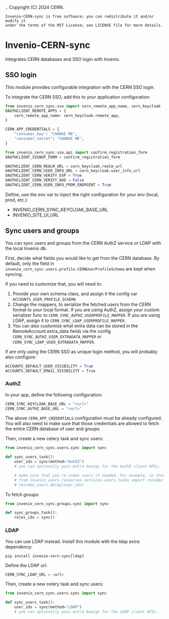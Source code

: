 ..
    Copyright (C) 2024 CERN.

    Invenio-CERN-sync is free software; you can redistribute it and/or modify it
    under the terms of the MIT License; see LICENSE file for more details.

# Invenio-CERN-sync

Integrates CERN databases and SSO login with Invenio.

## SSO login

This module provides configurable integration with the CERN SSO login.

To integrate the CERN SSO, add this to your application configuration:

```python
from invenio_cern_sync.sso import cern_remote_app_name, cern_keycloak
OAUTHCLIENT_REMOTE_APPS = {
    cern_remote_app_name: cern_keycloak.remote_app,
}

CERN_APP_CREDENTIALS = {
    "consumer_key": "CHANGE ME",
    "consumer_secret": "CHANGE ME",
}

from invenio_cern_sync.sso.api import confirm_registration_form
OAUTHCLIENT_SIGNUP_FORM = confirm_registration_form

OAUTHCLIENT_CERN_REALM_URL = cern_keycloak.realm_url
OAUTHCLIENT_CERN_USER_INFO_URL = cern_keycloak.user_info_url
OAUTHCLIENT_CERN_VERIFY_EXP = True
OAUTHCLIENT_CERN_VERIFY_AUD = False
OAUTHCLIENT_CERN_USER_INFO_FROM_ENDPOINT = True
```

Define, use the env var to inject the right configuration
for your env (local, prod, etc.):

- INVENIO_CERN_SYNC_KEYCLOAK_BASE_URL
- INVENIO_SITE_UI_URL


## Sync users and groups

You can sync users and groups from the CERN AuthZ service or LDAP
with the local Invenio db.

First, decide what fields you would like to get from the CERN database.
By default, only the field in `invenio_cern_sync.users.profile.CERNUserProfileSchema`
are kept when syncing.

If you need to customize that, you will need to:

1. Provide your own schema class, and assign it the config var `ACCOUNTS_USER_PROFILE_SCHEMA`
2. Change the mappers, to serialize the fetched users from the CERN format to your
   local format. If you are using AuthZ, assign your custom serializer func
   to `CERN_SYNC_AUTHZ_USERPROFILE_MAPPER`.
   If you are using LDAP, assign it to `CERN_SYNC_LDAP_USERPROFILE_MAPPER`.
3. You can also customize what extra data can be stored in the RemoteAccount.extra_data fields
   via the config `CERN_SYNC_AUTHZ_USER_EXTRADATA_MAPPER` or `CERN_SYNC_LDAP_USER_EXTRADATA_MAPPER`.

If are only using the CERN SSO as unique login method, you will probably also configure:

```python
ACCOUNTS_DEFAULT_USER_VISIBILITY = True
ACCOUNTS_DEFAULT_EMAIL_VISIBILITY = True
```

### AuthZ

In your app, define the following configuration:

```python
CERN_SYNC_KEYCLOAK_BASE_URL = "<url>"
CERN_SYNC_AUTHZ_BASE_URL = "<url>"
```

The above `CERN_APP_CREDENTIALS` configuration must be already configured.
You will also need to make sure that those credentials are allowed to fetch
the entire CERN database of user and groups.

Then, create a new celery task and sync users:

```python
from invenio_cern_sync.users.sync import sync

def sync_users_task():
    user_ids = sync(method="AuthZ")
    # you can optionally pass extra kwargs for the AuthZ client APIs.

    # make sure that you re-index users if needed. For example, in InvenioRDM:
    # from invenio_users_resources.services.users.tasks import reindex_users
    # reindex_users.delay(user_ids)
```

To fetch groups:

```python
from invenio_cern_sync.groups.sync import sync

def sync_groups_task():
    roles_ids = sync()
```

### LDAP

You can use LDAP instead. Install this module with the ldap extra dependency:

```shell
pip install invenio-cern-sync[ldap]
```

Define the LDAP url:

```python
CERN_SYNC_LDAP_URL = <url>
```

Then, create a new celery task and sync users:

```python
from invenio_cern_sync.users.sync import sync

def sync_users_task():
    user_ids = sync(method="LDAP")
    # you can optionally pass extra kwargs for the LDAP client APIs.
```
